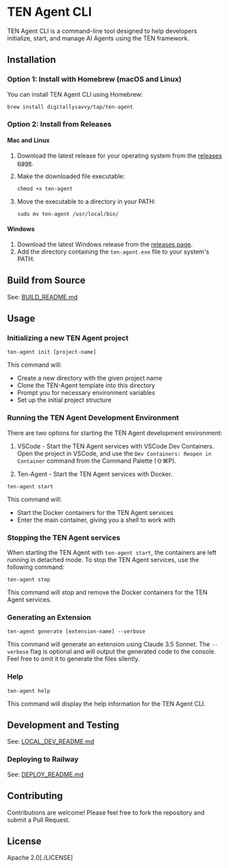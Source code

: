 # TEN Agent CLI

TEN Agent CLI is a command-line tool designed to help developers initialize, start, and manage AI Agents using the TEN framework.

## Installation

### Option 1: Install with Homebrew (macOS and Linux)

You can install TEN Agent CLI using Homebrew:

```
brew install digitallysavvy/tap/ten-agent
```

### Option 2: Install from Releases

#### Mac and Linux

1. Download the latest release for your operating system from the [releases page](https://github.com/digitallysavvy/ten-agent-cli/releases).
2. Make the downloaded file executable:

   ```
   chmod +x ten-agent
   ```

3. Move the executable to a directory in your PATH:

   ```
   sudo mv ten-agent /usr/local/bin/
   ```

#### Windows

1. Download the latest Windows release from the [releases page](https://github.com/digitallysavvy/ten-agent-cli/releases).
2. Add the directory containing the `ten-agent.exe` file to your system's PATH.

## Build from Source

See: [BUILD_README.md](./docs/BUILD_README.md)

## Usage

### Initializing a new TEN Agent project

```
ten-agent init [project-name]
```

This command will:

- Create a new directory with the given project name
- Clone the TEN-Agent template into this directory
- Prompt you for necessary environment variables
- Set up the initial project structure

### Running the TEN Agent Development Environment

There are two options for starting the TEN Agent development environment:

1. VSCode - Start the TEN Agent services with VSCode Dev Containers. Open the project in VSCode, and use the `Dev Containers: Reopen in Container` command from the Command Palette (⇧⌘P).

2. Ten-Agent - Start the TEN Agent services with Docker.

```
ten-agent start
```

This command will:

- Start the Docker containers for the TEN Agent services
- Enter the main container, giving you a shell to work with

### Stopping the TEN Agent services

When starting the TEN Agent with `ten-agent start`, the containers are left running in detached mode. To stop the TEN Agent services, use the following command:

```
ten-agent stop
```

This command will stop and remove the Docker containers for the TEN Agent services.

### Generating an Extension

```
ten-agent generate [extension-name] --verbose
```

This command will generate an extension using Claude 3.5 Sonnet. The `--verbose` flag is optional and will output the generated code to the console. Feel free to omit it to generate the files silently.

### Help

```
ten-agent help
```

This command will display the help information for the TEN Agent CLI.

## Development and Testing

See: [LOCAL_DEV_README.md](./docs/LOCAL_DEV_README.md)

### Deploying to Railway

See: [DEPLOY_README.md](./docs/DEPLOY_README.md)

## Contributing

Contributions are welcome! Please feel free to fork the repository and submit a Pull Request.

## License

Apache 2.0[./LICENSE]
